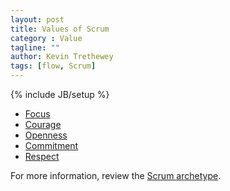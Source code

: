 ```yaml
---
layout: post
title: Values of Scrum
category : Value
tagline: ""
author: Kevin Trethewey
tags: [flow, Scrum]
---
```

{% include JB/setup %}

* [Focus](/Value/Focus)
* [Courage](/Value/Courage)
* [Openness](/Value/Openness)
* [Commitment](/Value/Commitment)
* [Respect](/Value/Respect)

For more information, review the [Scrum archetype](/archetype/Scrum/).
